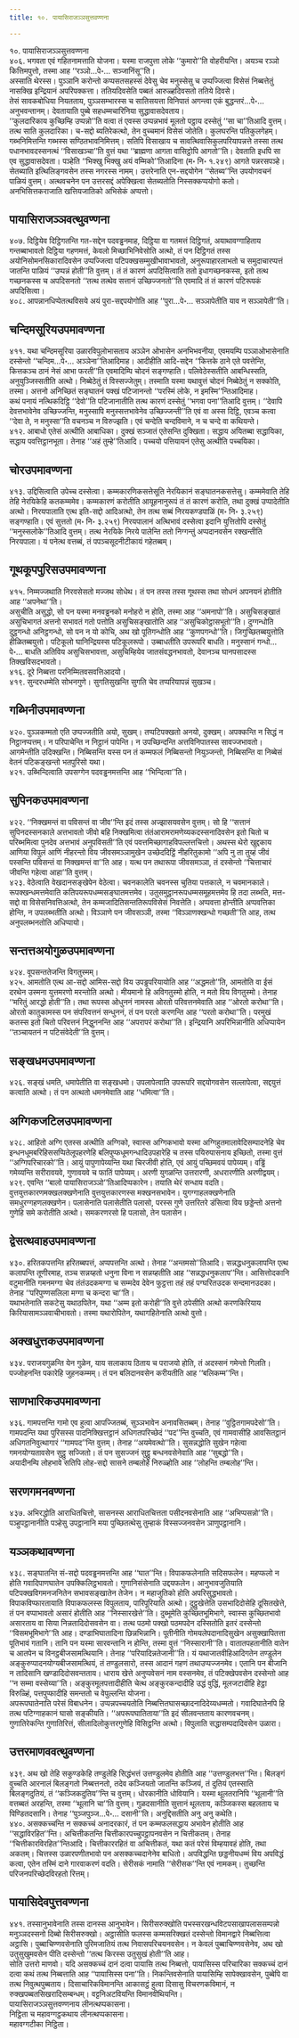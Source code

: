 ```yaml
---
title: १०. पायासिराजञ्ञसुत्तवण्णना

---
```

१०. पायासिराजञ्ञसुत्तवण्णना  
४०६. भगवता एवं गहितनामत्ताति योजना। यस्मा राजपुत्ता लोके ‘‘कुमारो’’ति वोहरीयन्ति। अयञ्च रञ्ञो कित्तिमपुत्तो, तस्मा आह ‘‘रञ्ञो…पे॰… सञ्जानिंसू’’ति।  
अस्साति थेरस्स। पुञ्ञानि करोन्तो कप्पसतसहस्सं देवेसु चेव मनुस्सेसु च उप्पज्जित्वा विसेसं निब्बत्तेतुं नासक्खि इन्द्रियानं अपरिपक्कत्ता। ततियदिवसेति पब्बतं आरुळ्हदिवसतो ततिये दिवसे।  
तेसं सावकबोधिया नियतताय, पुञ्ञसम्भारस्स च सातिसयत्ता विनिपातं अगन्त्वा एकं बुद्धन्तरं…पे॰… अनुभवन्तानम्। देवतायाति पुब्बे सहधम्मचारिनिया सुद्धावासदेवताय।  
‘‘कुलदारिकाय कुच्छिम्हि उप्पन्नो’’ति वत्वा तं एवस्स उप्पन्नभावं मूलतो पट्ठाय दस्सेतुं ‘‘सा चा’’तिआदि वुत्तम्। तत्थ साति कुलदारिका। च-सद्दो ब्यतिरेकत्थो, तेन वुच्चमानं विसेसं जोतेति। कुलघरन्ति पतिकुलगेहम्। गब्भनिमित्तन्ति गब्भस्स सण्ठितभावनिमित्तम्। सतिपि विसाखाय च सावत्थिवासिकुलपरियापन्नत्ते तस्सा तत्थ पधानभावदस्सनत्थं ‘‘विसाखञ्चा’’ति वुत्तं यथा ‘‘ब्राह्मणा आगता वासिट्ठोपि आगतो’’ति। देवताति इधपि सा एव सुद्धावासदेवता। पञ्हेति ‘‘भिक्खु भिक्खु अयं वम्मिको’’तिआदिना (म॰ नि॰ १.२४९) आगते पन्नरसपञ्हे।  
सेतब्याति इत्थिलिङ्गवसेन तस्स नगरस्स नामम्। उत्तरेनाति एन-सद्दयोगेन ‘‘सेतब्य’’न्ति उपयोगवचनं पाळियं वुत्तम्। अत्थवचनेन पन उत्तरसद्दं अपेक्खित्वा सेतब्यतोति निस्सक्कप्पयोगो कतो। अनभिसित्तकराजाति खत्तियजातिको अभिसेकं अप्पत्तो।  


## पायासिराजञ्ञवत्थुवण्णना

४०७. दिट्ठियेव दिट्ठिगतन्ति गत-सद्देन पदवड्ढनमाह, दिट्ठिया वा गतमत्तं दिट्ठिगतं, अयाथावग्गाहिताय गन्तब्बाभावतो दिट्ठिया गहणमत्तं, केवलो मिच्छाभिनिवेसोति अत्थो, तं पन दिट्ठिगतं तस्स अयोनिसोमनसिकारादिवसेन उप्पज्जित्वा पटिपक्खसम्मुखीभावाभावतो, अनुरूपाहारलाभतो च समुदाचारप्पत्तं जातन्ति पाळियं ‘‘उप्पन्नं होती’’ति वुत्तम्। तं तं कारणं अपदिसित्वाति ततो इधागच्छनकस्स, इतो तत्थ गच्छनकस्स च अपदिसनतो ‘‘तत्थ तत्थेव सत्तानं उच्छिज्जनतो’’ति एवमादि तं तं कारणं पटिरूपकं अपदिसित्वा।  
४०८. आपन्नानधिप्पेतत्थविसये अयं पुरा-सद्दपयोगोति आह ‘‘पुरा…पे॰… सञ्ञापेतीति याव न सञ्ञापेती’’ति।  


## चन्दिमसूरियउपमावण्णना

४११. यथा चन्दिमसूरिया उळारविपुलोभासताय अञ्ञेन ओभासेन अनभिभवनीया, एवमयम्पि पञ्ञाओभासेनाति दस्सेन्तो ‘‘चन्दिम…पे॰… अञ्ञेना’’तिआदिमाह। आदीहीति आदि-सद्देन ‘‘कित्तके ठाने एते पवत्तेन्ति, कित्तकञ्च ठानं नेसं आभा फरती’’ति एवमादिम्पि चोदनं सङ्गण्हाति। पलिवेठेस्सतीति आबन्धिस्सति, अनुयुञ्जिस्सतीति अत्थो। निब्बेठेतुं तं विस्सज्जेतुम्। तस्माति यस्मा यथावुत्तं चोदनं निब्बेठेतुं न सक्कोति, तस्मा। अत्तनो अनिच्छितं सङ्घातनं पक्खं पटिजानन्तो ‘‘परस्मिं लोके, न इमस्मि’’न्तिआदिमाह।  
कथं पनायं नत्थिकदिट्ठि ‘‘देवो’’ति पटिजानातीति तत्थ कारणं दस्सेतुं ‘‘भगवा पना’’तिआदि वुत्तम्। ‘‘देवापि देवत्तभावेनेव उच्छिज्जन्ति, मनुस्सापि मनुस्सत्तभावेनेव उच्छिज्जन्ती’’ति एवं वा अस्स दिट्ठि, एवञ्च कत्वा ‘‘देवा ते, न मनुस्सा’’ति वचनञ्च न विरुज्झति। एवं चन्देति चन्दविमाने, न च चन्दे वा कथियन्ते।  
४१२. आबाधो एतेसं अत्थीति आबाधिका। दुक्खं सञ्जातं एतेसन्ति दुक्खिता। सद्धाय अयितब्बा सद्धायिका, सद्धाय पवत्तिट्ठानभूता। तेनाह ‘‘अहं तुम्हे’’तिआदि। पच्चयो पत्तियायनं एतेसु अत्थीति पच्चयिका।  


## चोरउपमावण्णना

४१३. उद्दिसित्वाति उपेच्च दस्सेत्वा। कम्मकारणिकसत्तेसूति नेरयिकानं सङ्घातनकसत्तेसु। कम्ममेवाति तेहि तेहि नेरयिकेहि कतकम्ममेव। कम्मकारणं करोतीति आयूहनानुरूपं तं तं कारणं करोति, तथा दुक्खं उप्पादेतीति अत्थो। निरयपालाति एत्थ इति-सद्दो आदिअत्थो, तेन तत्थ सब्बं निरयकण्डपाळिं (म॰ नि॰ ३.२५९) सङ्गण्हाति। एवं सुत्ततो (म॰ नि॰ ३.२५९) निरयपालानं अत्थिभावं दस्सेत्वा इदानि युत्तितोपि दस्सेतुं ‘‘मनुस्सलोके’’तिआदि वुत्तम्। तत्थ नेरयिके निरये पालेन्ति ततो निग्गन्तुं अप्पदानवसेन रक्खन्तीति निरयपाला। यं पनेत्थ वत्तब्बं, तं पपञ्चसूदनीटीकायं गहेतब्बम्।  


## गूथकूपपुरिसउपमावण्णना

४१५. निम्मज्जथाति निरवसेसतो मज्जथ सोधेथ। तं पन तस्स तस्स गूथस्स तथा सोधनं अपनयनं होतीति आह ‘‘अपनेथा’’ति।  
असुचीति असुद्धो, सो पन यस्मा मनवड्ढनको मनोहरो न होति, तस्मा आह ‘‘अमनापो’’ति। असुचिसङ्खातं असुचिभागतं अत्तनो सभावतं गतो पत्तोति असुचिसङ्खातोति आह ‘‘असुचिकोट्ठासभूतो’’ति। दुग्गन्धोति दुट्ठगन्धो अनिट्ठगन्धो, सो पन न यो कोचि, अथ खो पूतिगन्धोति आह ‘‘कुणपगन्धो’’ति। जिगुच्छितब्बयुत्तोति हीळितब्बयुत्तो। पटिकूलो घानिन्द्रियस्स पटिकूलरूपो। उब्बाधतीति उपरूपरि बाधति। मनुस्सानं गन्धो…पे॰… बाधति अतिविय असुचिसभावत्ता, असुचिम्हियेव जातसंवद्धनभावतो, देवानञ्च घानपसादस्स तिक्खविसदभावतो।  
४१६. दूरे निब्बत्ता परनिम्मितवसवत्तिआदयो।  
४१९. सुन्दरधम्मेति सोभनगुणे। सुगतिसुखन्ति सुगति चेव तप्परियापन्नं सुखञ्च।  


## गब्भिनीउपमावण्णना

४२०. पुञ्ञकम्मतो एति उप्पज्जतीति अयो, सुखम्। तप्पटिपक्खतो अनयो, दुक्खम्। अपक्कन्ति न सिद्धं न निट्ठानप्पत्तम्। न परिपाचेन्ति न निट्ठानं पापेन्ति। न उपच्छिन्दन्ति अत्तविनिपातस्स सावज्जभावतो। आगमेन्तीति उदिक्खन्ति। निब्बिसन्ति यस्स पन तं कम्मफलं निब्बिसन्तो नियुञ्जन्तो, निब्बिसन्ति वा निब्बेसं वेतनं पटिकङ्खन्तो भतपुरिसो यथा।  
४२१. उब्भिन्दित्वाति उपसग्गेन पदवड्ढनमत्तन्ति आह ‘‘भिन्दित्वा’’ति।  


## सुपिनकउपमावण्णना

४२२. ‘‘निक्खमन्तं वा पविसन्तं वा जीव’’न्ति इदं तस्स अज्झासयवसेन वुत्तम्। सो हि ‘‘सत्तानं सुपिनदस्सनकाले अत्तभावतो जीवो बहि निक्खमित्वा तंतंआरामरामणेय्यकदस्सनादिवसेन इतो चितो च परिब्भमित्वा पुनदेव अत्तभावं अनुपविसती’’ति एवं पवत्तमिच्छागाहविपल्लत्तचित्तो। अथस्स थेरो खुद्दकाय आणिया विपुलं आणिं नीहरन्तो विय जीवसमञ्ञामुखेन उच्छेददिट्ठिं नीहरितुकामो ‘‘अपि नु ता तुय्हं जीवं पस्सन्ति पविसन्तं वा निक्खमन्तं वा’’ति आह। यत्थ पन तथारूपा जीवसमञ्ञा, तं दस्सेन्तो ‘‘चित्ताचारं जीवन्ति गहेत्वा आहा’’ति वुत्तम्।  
४२३. वेठेत्वाति वेखदानसङ्खेपेन वेठेत्वा। चवनकालेति चवनस्स चुतिया पत्तकाले, न चवमानकाले। रूपक्खन्धमत्तमेवाति कतिपयरूपधम्मसङ्घातमत्तमेव। उतुसमुट्ठानरूपधम्मसमूहमत्तमेव हि तदा लब्भति, मत्त-सद्दो वा विसेसनिवत्तिअत्थो, तेन कम्मजादितिसन्ततिरूपविसेसं निवत्तेति। अप्पवत्ता होन्तीति अप्पवत्तिका होन्ति, न उपलब्भतीति अत्थो। विञ्ञाणे पन जीवसञ्ञी, तस्मा ‘‘विञ्ञाणक्खन्धो गच्छती’’ति आह, तत्थ अनुपलब्भनतोति अधिप्पायो।  


## सन्तत्तअयोगुळउपमावण्णना

४२४. वूपसन्ततेजन्ति विगतुस्मम्।  
४२५. आमतोति एत्थ आ-सद्दो आमिस-सद्दो विय उपड्ढपरियायोति आह ‘‘अद्धमतो’’ति, आमतोति वा ईसं दरथेन उस्मना युत्तमरणो मरन्तोति अत्थो। मीयमानो हि अविगतुस्मो होति, न मतो विय विगतुस्मो। तेनाह ‘‘मरितुं आरद्धो होती’’ति। तथा रूपस्स ओधुननं नामस्स ओरतो परिवत्तनमेवाति आह ‘‘ओरतो करोथा’’ति। ओरतो कातुकामस्स पन संपरिवत्तनं सन्धुननं, तं पन परतो करणन्ति आह ‘‘परतो करोथा’’ति। परमुखं कतस्स इतो चितो परिवत्तनं निद्धुननन्ति आह ‘‘अपरापरं करोथा’’ति। इन्द्रियानि अपरिभिन्नानीति अधिप्पायेन ‘‘तञ्चायतनं न पटिसंवेदेती’’ति वुत्तम्।  


## सङ्खधमउपमावण्णना

४२६. सङ्खं धमति, धमापेतीति वा सङ्खधमो। उपलापेत्वाति उपरूपरि सद्दयोगवसेन सल्लापेत्वा, सद्दयुत्तं कत्वाति अत्थो। तं पन अत्थतो धमनमेवाति आह ‘‘धमित्वा’’ति।  


## अग्गिकजटिलउपमावण्णना

४२८. आहितो अग्गि एतस्स अत्थीति अग्गिको, स्वास्स अग्गिकभावो यस्मा अग्गिहुतमालावेदिसम्पादनेहि चेव इन्धनधूमबरिहिससप्पितेलूपहरणेहि बलिपुप्फधूमगन्धादिउपहारेहि च तस्स पयिरुपासनाय इच्छितो, तस्मा वुत्तं ‘‘अग्गिपरिचारको’’ति। आयुं पापुणापेय्यन्ति यथा चिरजीवी होति, एवं आयुं पच्छिमवयं पापेय्यम्। वड्ढिं गमेय्यन्ति सरीरावयवे, गुणावयवे च फातिं पापेय्यम्। अरणी युगळन्ति उत्तरारणी, अधरारणीति अरणीद्वयम्।  
४२९. एवन्ति ‘‘बालो पायासिराजञ्ञो’’तिआदिप्पकारेन। तयाति थेरं सन्धाय वदति। वुत्तयुत्तकारणमक्खलक्खणेनाति वुत्तयुत्तकारणस्स मक्खनसभावेन। युगग्गाहलक्खणेनाति समधुरग्गहणलक्खणेन। पलासेनाति पलासेतीति पलासो, परस्स गुणे उत्तरितरे डंसित्वा विय छड्डेन्तो अत्तनो गुणेहि समे करोतीति अत्थो। समकरणरसो हि पलासो, तेन पलासेन।  


## द्वेसत्थवाहउपमावण्णना

४३०. हरितकपत्तन्ति हरितब्बपत्तं, अप्पपत्तन्ति अत्थो। तेनाह ‘‘अन्तमसो’’तिआदि। सन्नद्धधनुकलापन्ति एत्थ कलापन्ति तूणीरमाह, तञ्च सन्नय्हतो धनुना विना न सन्नय्हतीति आह ‘‘सन्नद्धधनुकलाप’’न्ति। आसित्तोदकानि वटुमानीति गमनमग्गा चेव तंतंउदकमग्गा च सम्मदेव देवेन फुट्ठत्ता तहं तहं पग्घरितउदक सन्दमानउदका। तेनाह ‘‘परिपुण्णसलिला मग्गा च कन्दरा चा’’ति।  
यथाभतेनाति सकटेसु यथाठपितेन, यथा ‘‘अम्म इतो करोही’’ति वुत्ते ठपेसीति अत्थो करणकिरियाय किरियासामञ्ञवाचीभावतो। तस्मा यथारोपितेन, यथागहितेनाति अत्थो वुत्तो।  


## अक्खधुत्तकउपमावण्णना

४३४. पराजयगुळन्ति येन गुळेन, याय सलाकाय ठिताय च पराजयो होति, तं अदस्सनं गमेन्तो गिलति। पज्जोहनन्ति पकारेहि जुहनकम्मम्। तं पन बलिदानवसेन करीयतीति आह ‘‘बलिकम्म’’न्ति।  


## साणभारिकउपमावण्णना

४३६. गामपत्तन्ति गामो एव हुत्वा आपज्जितब्बं, सुञ्ञभावेन अनावसितब्बम्। तेनाह ‘‘वुट्ठितगामपदेसो’’ति। गामपदन्ति यथा पुरिसस्स पादनिक्खित्तट्ठानं अधिगतपरिच्छेदं ‘‘पद’’न्ति वुच्चति, एवं गामवासीहि आवसितट्ठानं अधिगतनिवुत्थागारं ‘‘गामपद’’न्ति वुत्तम्। तेनाह ‘‘अयमेवत्थो’’ति। सुसन्नद्धोति सुखेन गहेत्वा गमनयोग्यतावसेन सुट्ठु सज्जितो। तं पन सुसज्जनं सुट्ठु बन्धनवसेनेवाति आह ‘‘सुबद्धो’’ति।  
अयादीनम्पि लोहभावे सतिपि लोह-सद्दो सासने तम्बलोहे निरुळ्होति आह ‘‘लोहन्ति तम्बलोह’’न्ति।  


## सरणगमनवण्णना

४३७. अभिरद्धोति आराधितचित्तो, सासनस्स आराधितचित्तता पसीदनवसेनाति आह ‘‘अभिप्पसन्नो’’ति। पञ्हुपट्ठानानीति पञ्हेसु उपट्ठानानि मया पुच्छितत्थेसु तुम्हाकं विस्सज्जनवसेन ञाणुपट्ठानानि।  


## यञ्ञकथावण्णना

४३८. सङ्घातन्ति सं-सद्दो पदवड्ढनमत्तन्ति आह ‘‘घात’’न्ति। विपाकफलेनाति सदिसफलेन। महप्फलो न होति गवादिपाणघातेन उपक्किलिट्ठभावतो। गुणानिसंसेनाति उद्दयफलेन। आनुभावजुतियाति पटिपक्खविगमनजनितेन सभावसङ्खातेन तेजेन। न महाजुतिको होति अपरिसुद्धभावतो। विपाकविप्फारतायाति विपाकफलस्स विपुलताय, पारिपूरियाति अत्थो। दुट्ठुखेत्तेति उसभादिदोसेहि दूसितखेत्ते, तं पन वप्पाभावतो असारं होतीति आह ‘‘निस्सारखेत्ते’’ति। दुब्भूमेति कुच्छितभूमिभागे, स्वास्स कुच्छितभावो असारताय वा सिया निन्नतादिदोसवसेन वा। तत्थ पठमो पक्खो पठमपदेन दस्सितोति इतरं दस्सेन्तो ‘‘विसमभूमिभागे’’ति आह। दण्डाभिघातादिना छिन्नभिन्नानि। पूतीनीति गोमयलेपदानादिसुखेन असुक्खापितत्ता पूतिभावं गतानि। तानि पन यस्मा सारवन्तानि न होन्ति, तस्मा वुत्तं ‘‘निस्सारानी’’ति। वातातपहतानीति वातेन च आतपेन च विनट्ठबीजसामत्थियानि। तेनाह ‘‘परियादिन्नतेजानी’’ति। यं यथाजातवीहिआदिगतेन तण्डुलेन अङ्कुरुप्पादनयोग्यबीजसामत्थियं, तं तण्डुलसारो, तस्स आदानं गहणं तथाउप्पज्जनमेव। एतानि पन बीजानि न तादिसानि खण्डादिदोसवन्तताय। धाराय खेत्ते अनुप्पवेसनं नाम वस्सनमेव, तं पटिक्खेपवसेन दस्सेन्तो आह ‘‘न सम्मा वस्सेय्या’’ति। अङ्कुरमूलपत्तादीहीति चेत्थ अङ्कुरकन्दादीहि उद्धं वुद्धिं, मूलजटादीहि हेट्ठा विरुळ्हिं, पत्तपुप्फादीहि समन्ततो च वेपुल्लन्ति योजना।  
अपरूपघातेनाति परेसं विबाधनेन। उप्पन्नपच्चयतोति निब्बत्तितघासच्छादनादिदेय्यधम्मतो। गवादिघातेनपि हि तत्थ पटिग्गाहकानं घासो सङ्कीयति। ‘‘अपरूपघातिताया’’ति इदं सीलवन्तताय कारणवचनम्। गुणातिरेकन्ति गुणातिरित्तं, सीलादिलोकुत्तरगुणेहि विसिट्ठन्ति अत्थो। विपुलाति सद्धासम्पदादिवसेन उळारा।  


## उत्तरमाणववत्थुवण्णना

४३९. अथ खो तेहि सकुण्डकेहि तण्डुलेहि सिद्धंभत्तं उत्तण्डुलमेव होतीति आह ‘‘उत्तण्डुलभत्त’’न्ति। बिलङ्गं वुच्चति आरनालं बिलङ्गतो निब्बत्तनतो, तदेव कञ्जियतो जातन्ति कञ्जियं, तं दुतियं एतस्साति बिलङ्गदुतियं, तं ‘‘कञ्जिकदुतिय’’न्ति च वुत्तम्। धोरकानीति धोवियानि। यस्मा थूलतरानिपि ‘‘थूलानी’’ति वत्तब्बतं अरहन्ति, तस्मा ‘‘थूलानि चा’’ति वुत्तम्। गुळदसानीति सुत्तानं थूलताय, कञ्जिकस्स बहलताय च पिण्डितदसानि। तेनाह ‘‘पुञ्जपुञ्ज…पे॰… दसानी’’ति। अनुद्दिसतीति अनु अनु कथेति।  
४४०. असक्कच्चन्ति न सक्कच्चं अनादरकारं, तं पन कम्मफलसद्धाय अभावेन होतीति आह ‘‘सद्धाविरहित’’न्ति। अचित्तीकतन्ति चित्तीकारपच्चुपट्ठापनवसेन न चित्तीकतम्। तेनाह ‘‘चित्तीकारविरहित’’न्तिआदि। चित्तीकाररहितं वा अचित्तीकतं, यथा कतं परेसं विम्हयावहं होति, तथा अकतम्। चित्तस्स उळारपणीतभावो पन असक्कच्चदानेनेव बाधितो। अपविद्धन्ति छड्डनीयधम्मं विय अपविद्धं कत्वा, एतेन तस्मिं दाने गारवाकरणं वदति। सेरीसकं नामाति ‘‘सेरीसक’’न्ति एवं नामकम्। तुच्छन्ति परिजनपरिच्छेदविरहतो रित्तम्।  


## पायासिदेवपुत्तवण्णना

४४१. तस्सानुभावेनाति तस्स दानस्स आनुभावेन। सिरीसरुक्खोति पभस्सरखन्धविटपसाखापलाससम्पन्नो मनुञ्ञदस्सनो दिब्बो सिरीसरुक्खो। अट्ठासीति फलस्स कम्मसरिक्खतं दस्सेन्तो विमानद्वारे निब्बत्तित्वा अट्ठासि। पुब्बाचिण्णवसेनाति पुरिमजातियं तत्थ निवासपरिचयनवसेन। न केवलं पुब्बाचिण्णवसेनेव, अथ खो उतुसुखुमवसेन पीति दस्सेन्तो ‘‘तत्थ किरस्स उतुसुखं होती’’ति आह।  
सोति उत्तरो माणवो। यदि असक्कच्चं दानं दत्वा पायासि तत्थ निब्बत्तो, पायासिस्स परिचारिका सक्कच्चं दानं दत्वा कथं तत्थ निब्बत्ताति आह ‘‘पायासिस्स पना’’ति। निकन्तिवसेनाति पायासिम्हि सापेक्खावसेन, पुब्बेपि वा तत्थ निवुत्थपुब्बताय। दिसाचारिकविमानन्ति आकासट्ठं हुत्वा दिसासु विचरणकविमानं, न रुक्खपब्बतसिखरादिसम्बन्धम्। वट्टनिअटवियन्ति विमानवीथियन्ति।  
पायासिराजञ्ञसुत्तवण्णनाय लीनत्थप्पकासना।  
निट्ठिता च महावग्गट्ठकथाय लीनत्थप्पकासना।  
महावग्गटीका निट्ठिता।  